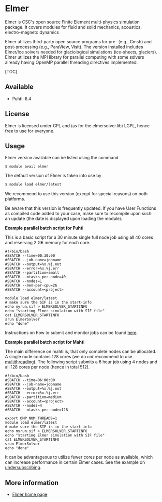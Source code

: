 # Elmer

Elmer is CSC's open source Finite Element multi-physics simulation package.  It covers modules for fluid and solid mechanics,
acoustics, electro-magneto dynamics 

Elmer utilizes third-party open source programs for pre- (e.g., Gmsh) and post-processing (e.g., ParaView, Visit).
The version installed includes Elmer/Ice solvers needed for glaciological simulations (ice-sheets, glaciers).
Elmer utilizes the MPI library for parallel computing with some solvers already having OpenMP parallel threading
directives implemented.

[TOC]

## Available

-  Puhti: 8.4

## License
Elmer is licensed under GPL and (as for the elmersolver.lib) LGPL, hence free to use for everyone.

## Usage

Elmer version available can be listed using the command
```
$ module avail elmer
````
The default version of Elmer is taken into use by 
```bash
$ module load elmer/latest
```

We recommend to use this version (except for special reasons) on both platforms. 

Be aware that this version is frequently updated. If you have User Functions as compiled code added to your case, make sure to recompile upon such an update (the date is displayed upon loading the module).

**Example parallel batch script for Puhti**

This is a basic script for a 30 minute single full node job using all 40 cores and reserving 2 GB memory for each core. 

```
#!/bin/bash 
#SBATCH --time=00:30:00
#SBATCH --job-name=jobname
#SBATCH --output=%x.%j.out
#SBATCH --error=%x.%j.err
#SBATCH --partition=small
#SBATCH --ntasks-per-node=40
#SBATCH --nodes=1
#SBATCH --mem-per-cpu=2G
#SBATCH --account=<project>

module load elmer/latest
# make sure the SIF is in the start-info
echo myrun.sif > ELMERSOLVER_STARTINFO
echo "starting Elmer simulation with SIF file"
cat ELMERSOLVER_STARTINFO
srun ElmerSolver
echo "done"
```

Instructions on how to submit and monitor jobs can be found [here](../computing/running/submitting-jobs.md).

**Example parallel batch script for Mahti**

The main difference on mahti is, that only complete nodes can be allocated. A single node contains 128 cores (we do _not_ recommend to use [multithreading](../computing/running/creating-job-scripts-mahti.md#hybrid-batch-jobs-with-simultaneous-multithreading-smt)). The following script submits a 6 hour job using 4 nodes and all 128 cores per node (hence in total 512).

```
#!/bin/bash 
#SBATCH --time=06:00:00
#SBATCH --job-name=jobname
#SBATCH --output=%x.%j.out
#SBATCH --error=%x.%j.err
#SBATCH --partition=medium
#SBATCH --account=<project>
#SBATCH --nodes=4
#SBATCH --ntasks-per-node=128

export OMP_NUM_THREADS=1
module load elmer/latest
# make sure the SIF is in the start-info
echo myrun.sif > ELMERSOLVER_STARTINFO
echo "starting Elmer simulation with SIF file"
cat ELMERSOLVER_STARTINFO
srun ElmerSolver
echo "done"
```

It can be advantageous to utilize fewer cores per node as available, which can increase performance in certain Elmer cases. See the example on [undersubscribing](../computing/running/creating-job-scripts-mahti.md#undersubscribing-nodes).

## More information

-   [Elmer home page](https://www.elmerfem.org)
